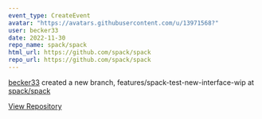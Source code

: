 ```yaml
---
event_type: CreateEvent
avatar: "https://avatars.githubusercontent.com/u/13971568?"
user: becker33
date: 2022-11-30
repo_name: spack/spack
html_url: https://github.com/spack/spack
repo_url: https://github.com/spack/spack
---
```


<a href='https://github.com/becker33' target='_blank'>becker33</a> created a new branch, features/spack-test-new-interface-wip at <a href='https://github.com/spack/spack' target='_blank'>spack/spack</a>

<a href='https://github.com/spack/spack' target='_blank'>View Repository</a>